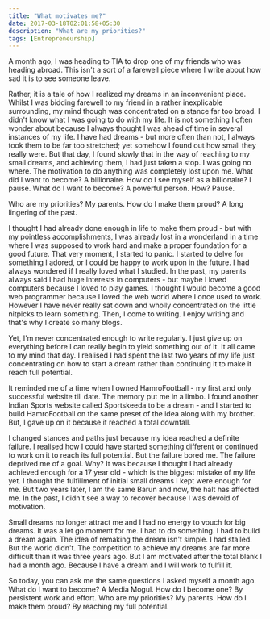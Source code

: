 ```yaml
---
title: "What motivates me?"
date: 2017-03-18T02:01:58+05:30
description: "What are my priorities?"
tags: [Entrepreneurship]
---
```



A month ago, I was heading to TIA to drop one of my friends who was heading abroad. This isn't a sort of a farewell piece where I write about how sad it is to see someone leave. 

Rather, it is a tale of how I realized my dreams in an inconvenient place. Whilst I was bidding farewell to my friend in a rather inexplicable surrounding, my mind though was concentrated on a stance far too broad. I didn't know what I was going to do with my life. It is not something I often wonder about because I always thought I was ahead of time in several instances of my life. I have had dreams - but more often than not, I always took them to be far too stretched; yet somehow I found out how small they really were. But that day, I found slowly that in the way of reaching to my small dreams, and achieving them, I had just taken a stop. I was going no where. The motivation to do anything was completely lost upon me. What did I want to become? A billionaire. How do I see myself as a billionaire? I pause. What do I want to become? A powerful person. How? Pause.



Who are my priorities? My parents. How do I make them proud? A long lingering of the past. 

I thought I had already done enough in life to make them proud - but with my pointless accomplishments, I was already lost in a wonderland in a time where I was supposed to work hard and make a proper foundation for a good future. That very moment, I started to panic. I started to delve for something I adored, or I could be happy to work upon in the future. I had always wondered if I really loved what I studied. In the past, my parents always said I had huge interests in computers - but maybe I loved computers because I loved to play games. I thought I would become a good web programmer because I loved the web world where I once used to work. However I have never really sat down and wholly concentrated on the little nitpicks to learn something. Then, I come to writing. I enjoy writing and that's why I create so many blogs. 

Yet, I'm never concentrated enough to write regularly. I just give up on everything before I can really begin to yield something out of it. It all came to my mind that day. I realised I had spent the last two years of my life just concentrating on how to start a dream rather than continuing it to make it reach full potential.


 It reminded me of a time when I owned HamroFootball - my first and only successful website till date. The memory put me in a limbo. I found another Indian Sports website called Sportskeeda to be a dream - and I started to build HamroFootball on the same preset of the idea along with my brother. But, I gave up on it because it reached a total downfall. 
 
 I changed stances and paths just because my idea reached a definite failure. I realised how I could have started something different or continued to work on it to reach its full potential. But the failure bored me. The failure deprived me of a goal. Why? It was because I thought I had already achieved enough for a 17 year old - which is the biggest mistake of my life yet. I thought the fulfillment of initial small dreams I kept were enough for me. But two years later, I am the same Barun and now, the halt has affected me. In the past, I didn't see a way to recover because I was devoid of motivation. 
 
 Small dreams no longer attract me and I had no energy to vouch for big dreams. It was a let go moment for me. I had to do something. I had to build a dream again. The idea of remaking the dream isn't simple. I had stalled. But the world didn't. The competition to achieve my dreams are far more difficult than it was three years ago. But I am motivated after the total blank I had a month ago. Because I have a dream and I will work to fulfill it. 
 
 So today, you can ask me the same questions I asked myself a month ago. What do I want to become? A Media Mogul. How do I become one? By persistent work and effort. Who are my priorities? My parents. How do I make them proud? By reaching my full potential.